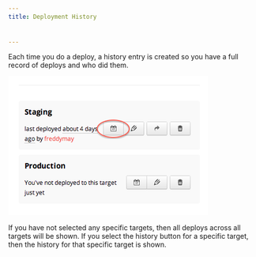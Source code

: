 ```yaml
---
title: Deployment History


---
```


Each time you do a deploy, a history entry is created so you have a full record of deploys and who did them.

![authtoken](/img/deploy-history.png)

If you have not selected any specific targets, then all deploys across all targets will be shown. If you select the history button for a specific target, then the history for that specific target is shown.

